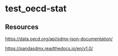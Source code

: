 # test_oecd-stat

## Resources 

https://data.oecd.org/api/sdmx-json-documentation/

https://pandasdmx.readthedocs.io/en/v1.0/

